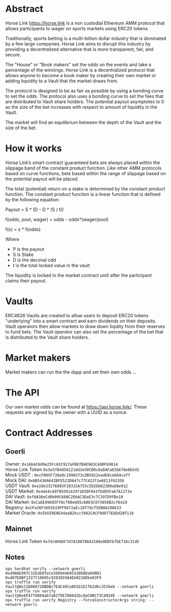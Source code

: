 # Abstract

Horse Link https://horse.link is a non custodial Ethereum AMM protocol that allows participants to wager on sports markets using ERC20 tokens.

Traditionally, sports betting is a multi-billion dollar industry that is dominated by a few large companies. Horse Link aims to disrupt this industry by providing a decentralized alternative that is more transparent, fair, and secure.

The "House" or "Book makers" set the odds on the events and take a percentage of the winnings. Horse Link is a decentralized protocol that allows anyone to become a book maker by creating their own market or adding liquidity to a Vault that the market draws from.

The protocol is designed to be as fair as possible by using a bonding curve to set the odds. The protocol also uses a bonding curve to set the fees that are distributed to Vault share holders. The potential payout asymptotes to 0 as the size of the bet increases with respect to amount of liquidity in the Vault.

The market will find an equilibrium between the depth of the Vault and the size of the bet.

# How it works

Horse Link’s smart contract guaranteed bets are always placed within the slippage band of the constant product function. Like other AMM protocols based on curve functions, bets based within the range of slippage based on the potential payout will be placed.

The total (potential) return on a stake is determined by the constant product function. The constant product function is a linear function that is defined by the following equation:

Payout = S \* (D - D \* (S / t))

f(odds, pool, wager) = odds - odds\*(wager/pool)

f(s) = s * f(odds)

Where

- P is the payout
- S is Stake
- D is the decimal odd
- t is the total locked value in the vault

The liquidity is locked in the market contract until after the participant claims their payout.

# Vaults

ERC4626 Vaults are created to allow users to deposit ERC20 tokens "underlying" into a smart contract and earn dividends on their deposits. Vault operators then allow markets to draw down liqidity from their reserves to fund bets. The Vault operator can also set the percentage of the bet that is distributed to the Vault share holders.

# Market makers

Market makers can run the the dapp and set their own odds ...

# The API

Our own market odds can be found at https://api.horse.link/. These requests are signed by the owner with a UUID as a nonce.

# Contract Addresses

## Goerli

Owner: `0x1Ab4C6d9e25Fc65C917aFBEfB4E963C400Fb9814`  
Horse Link Token `0x5e5fB4d58121dd3e50CB9c6aDAFa82b678e8b545`  
Mock USDT : `0xcF005F728e0c1998373cDB5012eadE8ce604ceff`  
Mock DAI: `0x6B54366642BFE522D647c77C422f1e6E11F02356`  
USDT Vault: `0xe2de33276983F28332A755c5D2Db62380a88e912`  
USDT Market: `0x44e4cA9f8939142971D5DF043fbdD5Fa6fA1273e`  
DAI Vault: `0xf6A36eCd0b09C680C2E6AC3DaE3c7C397D9fBe10`  
DAI Market: `0xCaEE99685Ff8cf80e605cb0E5C073056B2cf642d`  
Registry: `0xCFa36F3692b19FF9472aEc18f7dcf5EB0A29A633`  
Market Oracle: `0x5b559E0E44aeB2bccfd82CACF9d877EbDd28F116`  

## Mainnet

Horse Link Token `0xfdc066DF7d7A188786A1580a9DDFbfbE716c31d5`

## Notes

`npx hardhat verify --network goerli 0xd90AE997C32EdE8feCe39694460543868Da0d0D1 0xd87E8BF1327f10685c9283859A4Eb022ADbe03F9`  
`npx truffle run verify Vault@0x21D068720BDBc7EdC49Ce8D1b1E1fb2d6c3526eb --network goerli`  
`npx truffle run verify Vault@0x6F47f0864ab7a02f9E7866d2bc8aC0BCf3C4924E --network goerli`  
`npx truffle run verify Registry --forceConstructorArgs string: --network goerli`  
